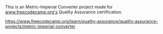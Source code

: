 This is an Metric-Imperial Converter project made for www.freecodecamp.org's Quality Assurance certification.

https://www.freecodecamp.org/learn/quality-assurance/quality-assurance-projects/metric-imperial-converter
